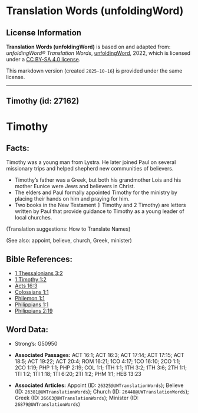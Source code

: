# Translation Words (unfoldingWord)

## License Information

**Translation Words (unfoldingWord)** is based on and adapted from: _unfoldingWord® Translation Words_, [unfoldingWord](https://unfoldingword.org/utw), 2022, which is licensed under a [CC BY-SA 4.0 license](https://creativecommons.org/licenses/by-sa/4.0/legalcode.en).

This markdown version (created `2025-10-16`) is provided under the same license.



--------------------------------

## Timothy (id: 27162)

Timothy
=======

Facts:
------

Timothy was a young man from Lystra. He later joined Paul on several missionary trips and helped shepherd new communities of believers.

* Timothy’s father was a Greek, but both his grandmother Lois and his mother Eunice were Jews and believers in Christ.
* The elders and Paul formally appointed Timothy for the ministry by placing their hands on him and praying for him.
* Two books in the New Testament (I Timothy and 2 Timothy) are letters written by Paul that provide guidance to Timothy as a young leader of local churches.

(Translation suggestions: How to Translate Names)

(See also: appoint, believe, church, Greek, minister)

Bible References:
-----------------

* [1 Thessalonians 3:2](https://ref.ly/1Thess3:2)
* [1 Timothy 1:2](https://ref.ly/1Tim1:2)
* [Acts 16:3](https://ref.ly/Acts16:3)
* [Colossians 1:1](https://ref.ly/Col1:1)
* [Philemon 1:1](https://ref.ly/Phlm1:1)
* [Philippians 1:1](https://ref.ly/Phil1:1)
* [Philippians 2:19](https://ref.ly/Phil2:19)

Word Data:
----------

* Strong’s: G50950

* **Associated Passages:** ACT 16:1; ACT 16:3; ACT 17:14; ACT 17:15; ACT 18:5; ACT 19:22; ACT 20:4; ROM 16:21; 1CO 4:17; 1CO 16:10; 2CO 1:1; 2CO 1:19; PHP 1:1; PHP 2:19; COL 1:1; 1TH 1:1; 1TH 3:2; 1TH 3:6; 2TH 1:1; 1TI 1:2; 1TI 1:18; 1TI 6:20; 2TI 1:2; PHM 1:1; HEB 13:23
* **Associated Articles:** Appoint (ID: `26325@UWTranslationWords`); Believe (ID: `26381@UWTranslationWords`); Church (ID: `26448@UWTranslationWords`); Greek (ID: `26663@UWTranslationWords`); Minister (ID: `26879@UWTranslationWords`)

